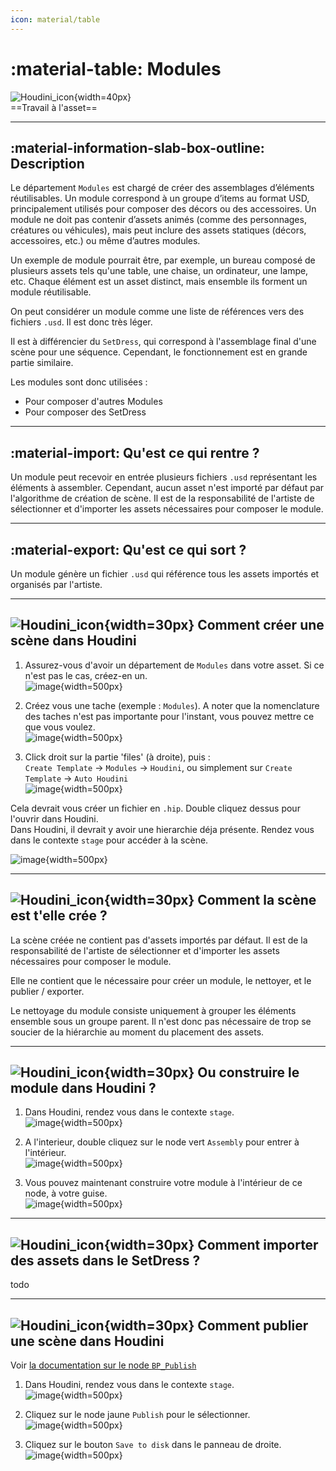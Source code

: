 ```yaml
---
icon: material/table
---
```


# :material-table: Modules

![Houdini_icon](../assets/icons/houdini.png){width=40px}
<br>
==Travail à l'asset==

------

## :material-information-slab-box-outline: Description

Le département `Modules` est chargé de créer des assemblages d’éléments réutilisables. Un module correspond à un groupe d’items au format USD, principalement utilisés pour composer des décors ou des accessoires. Un module ne doit pas contenir d’assets animés (comme des personnages, créatures ou véhicules), mais peut inclure des assets statiques (décors, accessoires, etc.) ou même d’autres modules.

Un exemple de module pourrait être, par exemple, un bureau composé de plusieurs assets tels qu'une table, une chaise, un ordinateur, une lampe, etc. Chaque élément est un asset distinct, mais ensemble ils forment un module réutilisable.

On peut considérer un module comme une liste de références vers des fichiers `.usd`. Il est donc très léger.

Il est à différencier du `SetDress`, qui correspond à l'assemblage final d'une scène pour une séquence. Cependant, le fonctionnement est en grande partie similaire.

Les modules sont donc utilisées :

- Pour composer d'autres Modules
- Pour composer des SetDress

-----

## :material-import: Qu'est ce qui rentre ?

Un module peut recevoir en entrée plusieurs fichiers `.usd` représentant les éléments à assembler. Cependant, aucun asset n'est importé par défaut par l'algorithme de création de scène. Il est de la responsabilité de l'artiste de sélectionner et d'importer les assets nécessaires pour composer le module.

-----

## :material-export: Qu'est ce qui sort ?

Un module génère un fichier `.usd` qui référence tous les assets importés et organisés par l'artiste.



------

## ![Houdini_icon](../assets/icons/houdini.png){width=30px} Comment créer une scène dans Houdini


1. Assurez-vous d'avoir un département de `Modules` dans votre asset. Si ce n'est pas le cas, créez-en un.<br>
![image](../assets/screen_modu/01.png){width=500px}

2. Créez vous une tache (exemple : `Modules`). A noter que la nomenclature des taches n'est pas importante pour l'instant, vous pouvez mettre ce que vous voulez.<br>
![image](../assets/screen_modu/02.png){width=500px}

3. Click droit sur la partie 'files' (à droite), puis : <br>
`Create Template` -> `Modules` -> `Houdini`, ou simplement sur `Create Template` -> `Auto Houdini`<br>
![image](../assets/screen_modu/03.png){width=500px}

Cela devrait vous créer un fichier en `.hip`. Double cliquez dessus pour l'ouvrir dans Houdini.<br>
Dans Houdini, il devrait y avoir une hierarchie déja présente. Rendez vous dans le contexte `stage` pour accéder à la scène.<br>

![image](../assets/screen_modu/04.png){width=500px}

-----


## ![Houdini_icon](../assets/icons/houdini.png){width=30px} Comment la scène est t'elle crée ?

La scène créée ne contient pas d'assets importés par défaut. Il est de la responsabilité de l'artiste de sélectionner et d'importer les assets nécessaires pour composer le module.

Elle ne contient que le nécessaire pour créer un module, le nettoyer, et le publier / exporter.

Le nettoyage du module consiste uniquement à grouper les éléments ensemble sous un groupe parent. Il n'est donc pas nécessaire de trop se soucier de la hiérarchie au moment du placement des assets.

-----

## ![Houdini_icon](../assets/icons/houdini.png){width=30px} Ou construire le module dans Houdini ?

1. Dans Houdini, rendez vous dans le contexte `stage`.<br>
![image](../assets/screen_modu/05.png){width=500px}

2. A l'interieur, double cliquez sur le node vert `Assembly` pour entrer à l'intérieur.<br>
![image](../assets/screen_modu/06.png){width=500px}

3. Vous pouvez maintenant construire votre module à l'intérieur de ce node, à votre guise.<br>
![image](../assets/screen_modu/07.png){width=500px}

-----

## ![Houdini_icon](../assets/icons/houdini.png){width=30px} Comment importer des assets dans le SetDress ?

todo

-----

## ![Houdini_icon](../assets/icons/houdini.png){width=30px} Comment publier une scène dans Houdini

Voir [la documentation sur le node `BP_Publish`](../../outils/houdini_node_bp_export)

1. Dans Houdini, rendez vous dans le contexte `stage`.<br>
![image](../assets/screen_modu/05.png){width=500px}

2. Cliquez sur le node jaune `Publish` pour le sélectionner.<br>
![image](../assets/screen_modu/08.png){width=500px}

3. Cliquez sur le bouton `Save to disk` dans le panneau de droite.<br>
![image](../assets/screen_modu/09.png){width=500px}